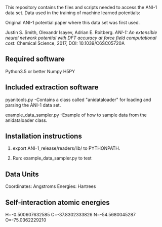 This repository contains the files and scripts needed to access the ANI-1 data set. Data used in the training of machine learned potentials:

Original ANI-1 potential paper where this data set was first used.

Justin S. Smith, Olexandr Isayev, Adrian E. Roitberg. *ANI-1: An extensible neural network potential with DFT accuracy at force field computational cost.* Chemical Science, 2017, DOI: 10.1039/C6SC05720A 

## Required software
Python3.5 or better
Numpy
H5PY

## Included extraction software
pyanitools.py
	-Contains a class called 
	 "anidataloader" for loading
	 and parsing the ANI-1 data set.

example_data_sampler.py
	-Example of how to sample data
	from the anidataloader class.

## Installation instructions

1) export ANI-1_release/readers/lib/ to PYTHONPATH.

2) Run: example_data_sampler.py to test


## Data Units
Coordinates: Angstroms
Energies: Hartrees

## Self-interaction atomic energies
H=-0.500607632585
C=-37.8302333826
N=-54.5680045287
O=-75.0362229210
